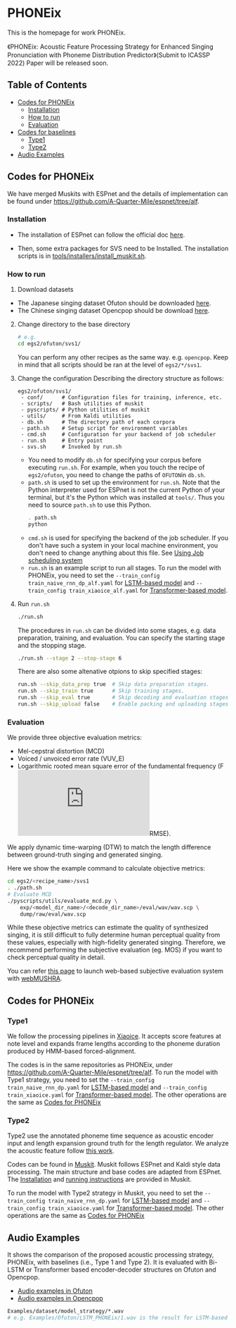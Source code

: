 # PHONEix

This is the homepage for work PHONEix.

《PHONEix: Acoustic Feature Processing Strategy for Enhanced Singing Pronunciation with Phoneme Distribution Predictor》(Submit to ICASSP 2022) Paper will be released soon.

## Table of Contents

 * [Codes for PHONEix](#codes-for-phoneix)
   * [Installation](#installation)
   * [How to run](#how-to-run)
   * [Evaluation](#evaluation)
 * [Codes for baselines](#codes-for-baselines)
   * [Type1](#type1)
   * [Type2](#type2) 
 * [Audio Examples](#audio-examples)

## Codes for PHONEix

We have merged Muskits with ESPnet and the details of implementation can be found under https://github.com/A-Quarter-Mile/espnet/tree/alf.

### Installation

- The installation of ESPnet can follow the official doc [here](https://espnet.github.io/espnet/installation.html).

- Then, some extra packages for SVS need to be Installed. The installation scripts is in [tools/installers/install_muskit.sh](https://github.com/A-Quarter-Mile/espnet/blob/alf/tools/installers/install_muskit.sh).

### How to run

1. Download datasets

- The Japanese singing dataset Ofuton should be downloaded [here](https://sites.google.com/view/oftn-utagoedb/%E3%83%9B%E3%83%BC%E3%83%A0).
- The Chinese singing dataset Opencpop should be download [here](https://wenet.org.cn/opencpop/).

2. Change directory to the base directory
    ```bash
    # e.g.
    cd egs2/ofuton/svs1/
    ```
    You can perform any other recipes as the same way. e.g. `opencpop`.
    Keep in mind that all scripts should be ran at the level of `egs2/*/svs1`.

3. Change the configuration
    Describing the directory structure as follows:
    
    ```
    egs2/ofuton/svs1/
     - conf/      # Configuration files for training, inference, etc.
     - scripts/   # Bash utilities of muskit
     - pyscripts/ # Python utilities of muskit
     - utils/     # From Kaldi utilities
     - db.sh      # The directory path of each corpora
     - path.sh    # Setup script for environment variables
     - cmd.sh     # Configuration for your backend of job scheduler
     - run.sh     # Entry point
     - svs.sh     # Invoked by run.sh
    ```

    - You need to modify `db.sh` for specifying your corpus before executing `run.sh`. For example, when you touch the recipe of `egs2/ofuton`, you need to change the paths of `OFUTON`in `db.sh`.
    - `path.sh` is used to set up the environment for `run.sh`. Note that the Python interpreter used for ESPnet is not the current Python of your terminal, but it's the Python which was installed at `tools/`. Thus you need to source `path.sh` to use this Python.
        ```bash
        . path.sh
        python
        ```
    - `cmd.sh` is used for specifying the backend of the job scheduler. If you don't have such a system in your local machine environment, you don't need to change anything about this file. See [Using Job scheduling system](./parallelization.md)
    - `run.sh` is an example script to run all stages. To run the model with PHONEix, you need to set the `--train_config train_naive_rnn_dp_alf.yaml` for [LSTM-based model](https://arxiv.org/abs/2010.12024) and `--train_config train_xiaoice_alf.yaml` for [Transformer-based model](https://arxiv.org/pdf/2006.06261).
    
4. Run `run.sh`

    ```bash
    ./run.sh
    ```

    The procedures in `run.sh` can be divided into some stages, e.g. data preparation, training, and evaluation. You can specify the starting stage and the stopping stage.

    ```sh
    ./run.sh --stage 2 --stop-stage 6

    ```
    There are also some altenative otpions to skip specified stages:

    ```sh
    run.sh --skip_data_prep true  # Skip data preparation stages.
    run.sh --skip_train true      # Skip training stages.
    run.sh --skip_eval true       # Skip decoding and evaluation stages.
    run.sh --skip_upload false    # Enable packing and uploading stages.
    ```
    
### Evaluation

  We provide three objective evaluation metrics:

- Mel-cepstral distortion (MCD)
- Voiced / unvoiced error rate (VUV_E)
- Logarithmic rooted mean square error of the fundamental frequency (F![1](http://latex.codecogs.com/svg.latex?_0)RMSE). 

We apply dynamic time-warping (DTW) to match the length difference between ground-truth singing and generated singing.

Here we show the example command to calculate objective metrics:

```sh
cd egs2/<recipe_name>/svs1
. ./path.sh
# Evaluate MCD
./pyscripts/utils/evaluate_mcd.py \
    exp/<model_dir_name>/<decode_dir_name>/eval/wav/wav.scp \
    dump/raw/eval/wav.scp
```
While these objective metrics can estimate the quality of synthesized singing, it is still difficult to fully determine human perceptual quality from these values, especially with high-fidelity generated singing.
Therefore, we recommend performing the subjective evaluation (eg. MOS) if you want to check perceptual quality in detail.

You can refer [this page](https://github.com/kan-bayashi/webMUSHRA/blob/master/HOW_TO_SETUP.md) to launch web-based subjective evaluation system with [webMUSHRA](https://github.com/audiolabs/webMUSHRA).

## Codes for PHONEix

### Type1

We follow the processing pipelines in [Xiaoice](https://arxiv.org/pdf/2006.06261). It accepts score features at note level and expands frame lengths according to the phoneme duration produced by HMM-based forced-alignment.

The codes is in the same repositories as PHONEix, under https://github.com/A-Quarter-Mile/espnet/tree/alf. To run the model with Type1 strategy, you need to set the `--train_config train_naive_rnn_dp.yaml` for [LSTM-based model](https://arxiv.org/abs/2010.12024) and `--train_config train_xiaoice.yaml` for [Transformer-based model](https://arxiv.org/pdf/2006.06261). The other operations are the same as [Codes for PHONEix](#codes-for-phoneix)

### Type2

Type2 use the annotated phoneme time sequence as acoustic encoder input and length expansion ground truth for the length regulator. We analyze the acoustic feature follow [this work](https://arxiv.org/abs/2010.12024).

Codes can be found in [Muskit](https://github.com/A-Quarter-Mile/Muskits). Muskit follows ESPnet and Kaldi style data processing. The main structure and base codes are adapted from ESPnet. The [Installation](https://github.com/SJTMusicTeam/Muskits/wiki/Installation-Instructions) and [running instructions](https://github.com/SJTMusicTeam/Muskits/blob/main/doc/tutorial.md) are provided in Muskit.

To run the model with Type2 strategy in Muskit, you need to set the `--train_config train_naive_rnn_dp.yaml` for [LSTM-based model](https://arxiv.org/abs/2010.12024) and `--train_config train_xiaoice.yaml` for [Transformer-based model](https://arxiv.org/pdf/2006.06261). The other operations are the same as [Codes for PHONEix](#codes-for-phoneix)

## Audio Examples

It shows the comparison of the proposed acoustic processing strategy, PHONEix, with baselines (i.e., Type 1 and Type 2). It is evaluated with Bi-LSTM or Transformer based encoder-decoder structures on Ofuton and Opencpop.

- [Audio examples in Ofuton](https://github.com/A-Quarter-Mile/PHONEix/tree/main/Examples/Ofuton)
- [Audio examples in Opencpop](https://github.com/A-Quarter-Mile/PHONEix/tree/main/Examples/Opencpop)

```sh
Examples/dataset/model_strategy/*.wav
# e.g. Examples/Ofuton/LSTM_PHONEix/1.wav is the result for LSTM-based model with PHONEix strategy in Ofuton dataset.
```
